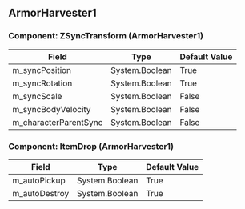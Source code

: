 ## ArmorHarvester1

### Component: ZSyncTransform (ArmorHarvester1)

|Field|Type|Default Value|
|---|---|---|
|m_syncPosition|System.Boolean|True|
|m_syncRotation|System.Boolean|True|
|m_syncScale|System.Boolean|False|
|m_syncBodyVelocity|System.Boolean|False|
|m_characterParentSync|System.Boolean|False|

### Component: ItemDrop (ArmorHarvester1)

|Field|Type|Default Value|
|---|---|---|
|m_autoPickup|System.Boolean|True|
|m_autoDestroy|System.Boolean|True|


